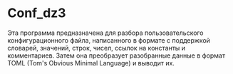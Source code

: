 # Conf_dz3
Эта программа предназначена для разбора пользовательского конфигурационного файла, написанного в формате с поддержкой словарей, значений, строк, чисел, ссылок на константы и комментариев. Затем она преобразует разобранные данные в формат TOML (Tom's Obvious Minimal Language) и выводит их.
